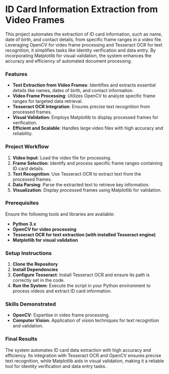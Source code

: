 # ID Card Information Extraction from Video Frames  

This project automates the extraction of ID card information, such as name, date of birth, and contact details, from specific frame ranges in a video file. Leveraging OpenCV for video frame processing and Tesseract OCR for text recognition, it simplifies tasks like identity verification and data entry. By incorporating Matplotlib for visual validation, the system enhances the accuracy and efficiency of automated document processing.  

### **Features**  
- **Text Extraction from Video Frames**: Identifies and extracts essential details like names, dates of birth, and contact information.  
- **Video Frame Processing**: Utilizes OpenCV to analyze specific frame ranges for targeted data retrieval.  
- **Tesseract OCR Integration**: Ensures precise text recognition from processed frames.  
- **Visual Validation**: Employs Matplotlib to display processed frames for verification.  
- **Efficient and Scalable**: Handles large video files with high accuracy and reliability.  

### **Project Workflow**  
1. **Video Input**: Load the video file for processing.  
2. **Frame Selection**: Identify and process specific frame ranges containing ID card details.  
3. **Text Recognition**: Use Tesseract OCR to extract text from the processed frames.  
4. **Data Parsing**: Parse the extracted text to retrieve key information.  
5. **Visualization**: Display processed frames using Matplotlib for validation.  

### **Prerequisites**  
Ensure the following tools and libraries are available:  
- **Python 3.x**
- **OpenCV for video processing** 
- **Tesseract OCR for text extraction (with installed Tesseract engine)**
- **Matplotlib for visual validation**

### **Setup Instructions**  
1. **Clone the Repository**  
2. **Install Dependencies**  
3. **Configure Tesseract**: Install Tesseract OCR and ensure its path is correctly set in the code.  
4. **Run the System**: Execute the script in your Python environment to process videos and extract ID card information.

### **Skills Demonstrated**  
- **OpenCV**: Expertise in video frame processing.  
- **Computer Vision**: Application of vision techniques for text recognition and validation.  

### **Final Results**  
The system automates ID card data extraction with high accuracy and efficiency. Its integration with Tesseract OCR and OpenCV ensures precise text recognition, while Matplotlib aids in visual validation, making it a reliable tool for identity verification and data entry tasks. 


